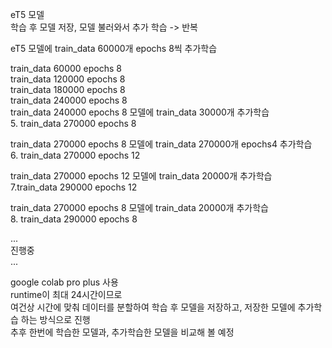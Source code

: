 eT5 모델  
학습 후 모델 저장, 모델 불러와서 추가 학습 -> 반복  
  
eT5 모델에 train_data 60000개 epochs 8씩 추가학습  
  
train_data 60000 epochs 8  
train_data 120000 epochs 8  
train_data 180000 epochs 8  
train_data 240000 epochs 8  
train_data 240000 epochs 8 모델에 train_data 30000개 추가학습  
5. train_data 270000 epochs 8  
  
train_data 270000 epochs 8 모델에 train_data 270000개 epochs4 추가학습  
6. train_data 270000 epochs 12  
  
train_data 270000 epochs 12 모델에 train_data 20000개 추가학습  
7.train_data 290000 epochs 12  
  
train_data 270000 epochs 8 모델에 train_data 20000개 추가학습  
8. train_data 290000 epochs 8  
  
...  
진행중  
...  
  
google colab pro plus 사용  
runtime이 최대 24시간이므로  
여건상 시간에 맞춰 데이터를 분할하여 학습 후 모델을 저장하고, 저장한 모델에 추가학습 하는 방식으로 진행  
추후 한번에 학습한 모델과, 추가학습한 모델을 비교해 볼 예정  
  
